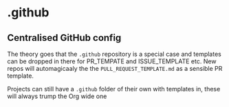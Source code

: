 # .github

## Centralised GitHub config

The theory goes that the `.github` repository is a special case and templates can be dropped in there for PR_TEMPATE and ISSUE_TEMPLATE etc. New repos will automagicaaly the the `PULL_REQUEST_TEMPLATE.md` as a sensible PR template.

Projects can still have a `.github` folder of their own with templates in, these will always trump the Org wide one
